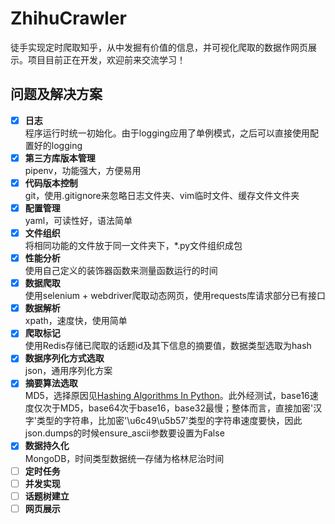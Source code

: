 # ZhihuCrawler
徒手实现定时爬取知乎，从中发掘有价值的信息，并可视化爬取的数据作网页展示。项目目前正在开发，欢迎前来交流学习！
## 问题及解决方案
- [x] **日志**      
程序运行时统一初始化。由于logging应用了单例模式，之后可以直接使用配置好的logging
- [x] **第三方库版本管理**      
pipenv，功能强大，方便易用
- [x] **代码版本控制**      
git，使用.gitignore来忽略日志文件夹、vim临时文件、缓存文件文件夹
- [x] **配置管理**      
yaml，可读性好，语法简单
- [x] **文件组织**      
将相同功能的文件放于同一文件夹下，*.py文件组织成包
- [x] **性能分析**      
使用自己定义的装饰器函数来测量函数运行的时间
- [x] **数据爬取**      
使用selenium + webdriver爬取动态网页，使用requests库请求部分已有接口
- [x] **数据解析**      
xpath，速度快，使用简单
- [x] **爬取标记**      
使用Redis存储已爬取的话题id及其下信息的摘要值，数据类型选取为hash
- [x] **数据序列化方式选取**     
json，通用序列化方案
- [x] **摘要算法选取**      
MD5，选择原因见[Hashing Algorithms In Python](http://widerin.net/blog/hashing-algorithms-in-python/)。此外经测试，base16速度仅次于MD5，base64次于base16，base32最慢；整体而言，直接加密'汉字'类型的字符串，比加密'\\u6c49\\u5b57'类型的字符串速度要快，因此json.dumps的时候ensure_ascii参数要设置为False
- [x] **数据持久化**     
MongoDB，时间类型数据统一存储为格林尼治时间
- [ ] **定时任务**
- [ ] **并发实现**
- [ ] **话题树建立**
- [ ] **网页展示**
